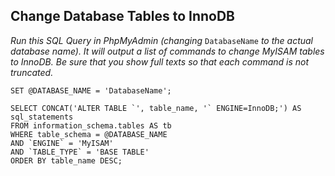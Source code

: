 ## Change Database Tables to InnoDB
_Run this SQL Query in PhpMyAdmin (changing_ `DatabaseName` _to the actual database name). It will output a list of commands to change MyISAM tables to InnoDB. Be sure that you show full texts so that each command is not truncated._

```
SET @DATABASE_NAME = 'DatabaseName';

SELECT CONCAT('ALTER TABLE `', table_name, '` ENGINE=InnoDB;') AS sql_statements
FROM information_schema.tables AS tb
WHERE table_schema = @DATABASE_NAME
AND `ENGINE` = 'MyISAM'
AND `TABLE_TYPE` = 'BASE TABLE'
ORDER BY table_name DESC;
```
